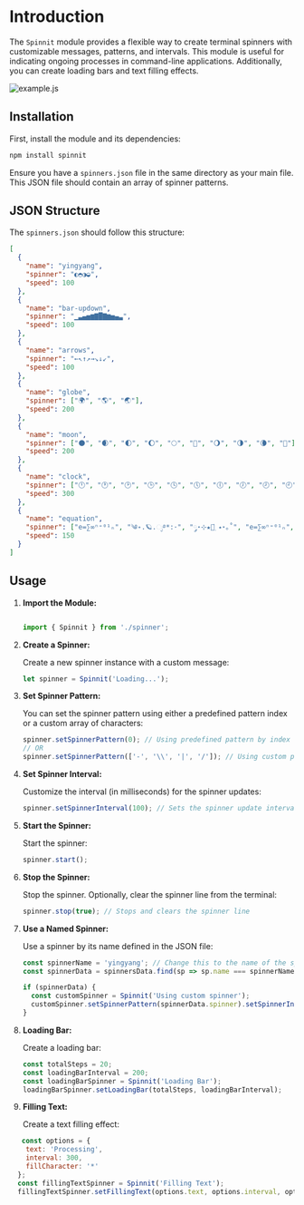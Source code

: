 # Introduction

The `Spinnit` module provides a flexible way to create terminal spinners with customizable messages, patterns, and intervals. This module is useful for indicating ongoing processes in command-line applications. Additionally, you can create loading bars and text filling effects.

![example.js](./img/spinnit.gif)

## Installation

First, install the module and its dependencies:

```bash
npm install spinnit
```

Ensure you have a `spinners.json` file in the same directory as your main file. This JSON file should contain an array of spinner patterns.

## JSON Structure

The `spinners.json` should follow this structure:

```json
[
  {
    "name": "yingyang",
    "spinner": "◐◓◑◒",
    "speed": 100
  },
  {
    "name": "bar-updown",
    "spinner": "▁▃▄▅▆▇█▇▆▅▄▃",
    "speed": 100
  },
  {
    "name": "arrows",
    "spinner": "←↖↑↗→↘↓↙",
    "speed": 100
  },
  {
    "name": "globe",
    "spinner": ["🌍", "🌎", "🌏"],
    "speed": 200
  },
  {
    "name": "moon",
    "spinner": ["🌑", "🌒", "🌓", "🌔", "🌕", "🌝", "🌖", "🌗", "🌘", "🌚"],
    "speed": 200
  },
  {
    "name": "clock",
    "spinner": ["🕛", "🕐", "🕑", "🕒", "🕓", "🕔", "🕕", "🕖", "🕗", "🕘", "🕙", "🕚"],
    "speed": 300
  },
  {
    "name": "equation",
    "spinner": ["е=∑∞ⁿ⁼⁰¹ₙ", "༄˖.🪐.ೃ࿔*:･", "༘⋆⊹★🔭๋࣭ ⭑⋆｡˚", "е=∑∞ⁿ⁼⁰¹ₙ", "🖊️📖✏️📚", "✎ᝰ.📓🗒 ˗", "✖️➗➕➖🟰", "∞︎︎+ ∞︎︎= ??", "𝞹📈🧠📚", "🥽🧪🔬", "˙✧˖°📷 ༘ ", "˚✧₊⁎🌙🌟🌌", "mi = ∑∞ⁿ⁼⁰ ¹ₙ", "☪︎ ִ ࣪𖤐 𐦍 ☾𖤓", "✎ᝰ.📓🗒 ˎˊ˗", "📜⌛🏛️🏺"],
    "speed": 150
  }
]
```

## Usage

1. **Import the Module:**

   ```javascript

   import { Spinnit } from './spinner';
   ```

2. **Create a Spinner:**

   Create a new spinner instance with a custom message:

   ```javascript
   let spinner = Spinnit('Loading...');
   ```

3. **Set Spinner Pattern:**

   You can set the spinner pattern using either a predefined pattern index or a custom array of characters:

   ```javascript
   spinner.setSpinnerPattern(0); // Using predefined pattern by index
   // OR
   spinner.setSpinnerPattern(['-', '\\', '|', '/']); // Using custom pattern array
   ```

4. **Set Spinner Interval:**

   Customize the interval (in milliseconds) for the spinner updates:

   ```javascript
   spinner.setSpinnerInterval(100); // Sets the spinner update interval to 100ms
   ```

5. **Start the Spinner:**

   Start the spinner:

   ```javascript
   spinner.start();
   ```

6. **Stop the Spinner:**

   Stop the spinner. Optionally, clear the spinner line from the terminal:

   ```javascript
   spinner.stop(true); // Stops and clears the spinner line
   ```

7. **Use a Named Spinner:**

   Use a spinner by its name defined in the JSON file:

   ```javascript
   const spinnerName = 'yingyang'; // Change this to the name of the spinner you want to use
   const spinnerData = spinnersData.find(sp => sp.name === spinnerName);

   if (spinnerData) {
     const customSpinner = Spinnit('Using custom spinner');
     customSpinner.setSpinnerPattern(spinnerData.spinner).setSpinnerInterval(spinnerData.speed).start();
   }
   ```

8. **Loading Bar:**

   Create a loading bar:

   ```javascript
   const totalSteps = 20;
   const loadingBarInterval = 200;
   const loadingBarSpinner = Spinnit('Loading Bar');
   loadingBarSpinner.setLoadingBar(totalSteps, loadingBarInterval);
   ```

9. **Filling Text:**

    Create a text filling effect:

```javascript
   const options = {
    text: 'Processing',
    interval: 300,
    fillCharacter: '*'
  };
  const fillingTextSpinner = Spinnit('Filling Text');
  fillingTextSpinner.setFillingText(options.text, options.interval, options.fillCharacter);
```
